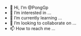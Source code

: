 - 👋 Hi, I’m @PongGp
- 👀 I’m interested in ...
- 🌱 I’m currently learning ...
- 💞️ I’m looking to collaborate on ...
- 📫 How to reach me ...

<!---
PongGp/PongGp is a ✨ special ✨ repository because its `README.md` (this file) appears on your GitHub profile.
You can click the Preview link to take a look at your changes.
--->
